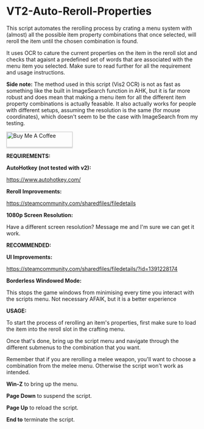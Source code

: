 # VT2-Auto-Reroll-Properties

This script automates the rerolling process by crating a menu system with (almost) all the possible item property combinations that once selected, will reroll the item until the chosen combination is found.

It uses OCR to cature the current properties on the item in the reroll slot and checks that agaisnt a predefined set of words that are associated with the menu item you selected. Make sure to read further for all the requirement and usage instructions.

**Side note:** The method used in this script (Vis2 OCR) is not as fast as something like the built in ImageSearch function in AHK, but it is far more robust and does mean that making a menu item for all the different item property combinations is actually feasable. It also actually works for people with different setups, assuming the resolution is the same (for mouse coordinates), which doesn't seem to be the case with ImageSearch from my testing. 

<a href="https://www.buymeacoffee.com/bonk" target="_blank"><img src="https://www.buymeacoffee.com/assets/img/custom_images/orange_img.png" alt="Buy Me A Coffee" style="height: 41px !important;width: 174px !important;box-shadow: 0px 3px 2px 0px rgba(190, 190, 190, 0.5) !important;-webkit-box-shadow: 0px 3px 2px 0px rgba(190, 190, 190, 0.5) !important;" ></a>


**REQUIREMENTS:**

**AutoHotkey (not tested with v2):**

https://www.autohotkey.com/

**Reroll Improvements:**

https://steamcommunity.com/sharedfiles/filedetails

**1080p Screen Resolution:**

Have a different screen resolution? Message me and I'm sure we can get it work.

**RECOMMENDED:**

**UI Improvements:** 

https://steamcommunity.com/sharedfiles/filedetails/?id=1391228174

**Borderless Windowed Mode:** 

This stops the game windows from minimising every time you interact with the scripts menu. Not necessary AFAIK, but it is a better experience

**USAGE:**

To start the process of rerolling an item's properties, first make sure to load the item into the reroll slot in the crafting menu.

Once that's done, bring up the script menu and navigate through the different submenus to the combination that you want.

Remember that if you are rerolling a melee weapon, you'll want to choose a combination from the melee menu. Otherwise the script won't work as intended.

**Win-Z** to bring up the menu.

**Page Down** to suspend the script.

**Page Up** to reload the script.

**End to** terminate the script.
